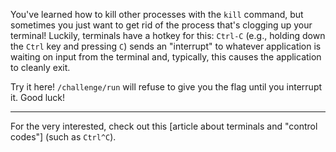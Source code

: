 You've learned how to kill other processes with the `kill` command, but sometimes you just want to get rid of the process that's clogging up your terminal!
Luckily, terminals have a hotkey for this: `Ctrl-C` (e.g., holding down the `Ctrl` key and pressing `C`) sends an "interrupt" to whatever application is waiting on input from the terminal and, typically, this causes the application to cleanly exit.

Try it here!
`/challenge/run` will refuse to give you the flag until you interrupt it.
Good luck!

---
For the very interested, check out this [article about terminals and "control codes"] (such as `Ctrl^C`).
